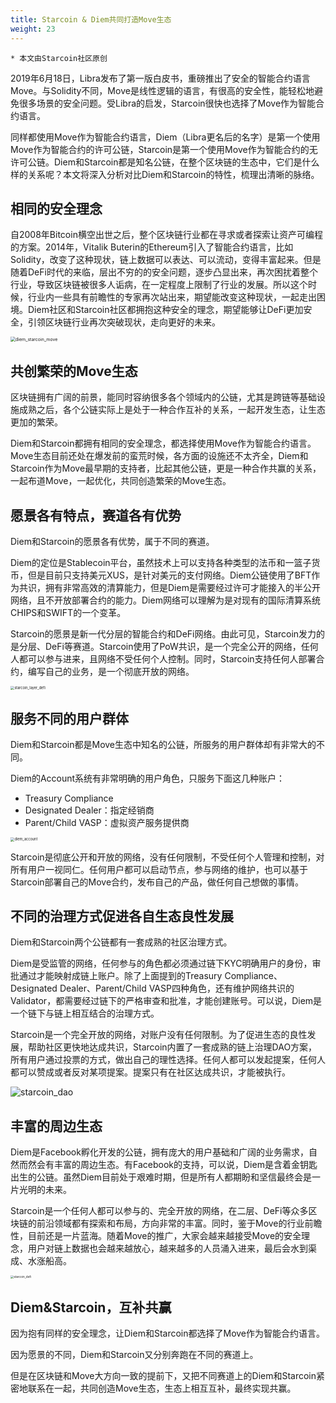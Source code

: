 ```yaml
---
title: Starcoin & Diem共同打造Move生态
weight: 23
---
```


```
* 本文由Starcoin社区原创
```

2019年6月18日，Libra发布了第一版白皮书，重磅推出了安全的智能合约语言Move。与Solidity不同，Move是线性逻辑的语言，有很高的安全性，能轻松地避免很多场景的安全问题。受Libra的启发，Starcoin很快也选择了Move作为智能合约语言。

同样都使用Move作为智能合约语言，Diem（Libra更名后的名字）是第一个使用Move作为智能合约的许可公链，Starcoin是第一个使用Move作为智能合约的无许可公链。Diem和Starcoin都是知名公链，在整个区块链的生态中，它们是什么样的关系呢？本文将深入分析对比Diem和Starcoin的特性，梳理出清晰的脉络。



## 相同的安全理念

自2008年Bitcoin横空出世之后，整个区块链行业都在寻求或者探索让资产可编程的方案。2014年，Vitalik Buterin的Ethereum引入了智能合约语言，比如Solidity，改变了这种现状，链上数据可以表达、可以流动，变得丰富起来。但是随着DeFi时代的来临，层出不穷的的安全问题，逐步凸显出来，再次困扰着整个行业，导致区块链被很多人诟病，在一定程度上限制了行业的发展。所以这个时候，行业内一些具有前瞻性的专家再次站出来，期望能改变这种现状，一起走出困境。Diem社区和Starcoin社区都拥抱这种安全的理念，期望能够让DeFi更加安全，引领区块链行业再次突破现状，走向更好的未来。

<img src="https://tva1.sinaimg.cn/large/008i3skNly1gxgkri6l75j30p60gcmxf.jpg" alt="diem_starcoin_move" style="zoom:50%;" />



## 共创繁荣的Move生态

区块链拥有广阔的前景，能同时容纳很多各个领域内的公链，尤其是跨链等基础设施成熟之后，各个公链实际上是处于一种合作互补的关系，一起开发生态，让生态更加的繁荣。

Diem和Starcoin都拥有相同的安全理念，都选择使用Move作为智能合约语言。Move生态目前还处在爆发前的蛮荒时候，各方面的设施还不太齐全，Diem和Starcoin作为Move最早期的支持者，比起其他公链，更是一种合作共赢的关系，一起布道Move，一起优化，共同创造繁荣的Move生态。



## 愿景各有特点，赛道各有优势

Diem和Starcoin的愿景各有优势，属于不同的赛道。

Diem的定位是Stablecoin平台，虽然技术上可以支持各种类型的法币和一篮子货币，但是目前只支持美元XUS，是针对美元的支付网络。Diem公链使用了BFT作为共识，拥有非常高效的清算能力，但是Diem是需要经过许可才能接入的半公开网络，且不开放部署合约的能力。Diem网络可以理解为是对现有的国际清算系统CHIPS和SWIFT的一个变革。

Starcoin的愿景是新一代分层的智能合约和DeFi网络。由此可见，Starcoin发力的是分层、DeFi等赛道。Starcoin使用了PoW共识，是一个完全公开的网络，任何人都可以参与进来，且网络不受任何个人控制。同时，Starcoin支持任何人部署合约，编写自己的业务，是一个彻底开放的网络。

<img src="https://tva1.sinaimg.cn/large/008i3skNly1gxgoftkhhcj30u60du3zh.jpg" alt="starcoin_layer_defi" style="zoom:40%;" />



## 服务不同的用户群体

Diem和Starcoin都是Move生态中知名的公链，所服务的用户群体却有非常大的不同。

Diem的Account系统有非常明确的用户角色，只服务下面这几种账户：

* Treasury Compliance
* Designated Dealer：指定经销商
* Parent/Child VASP：虚拟资产服务提供商

<img src="https://tva1.sinaimg.cn/large/008i3skNly1gxgoo3cgybj30qi0jaaaz.jpg" alt="diem_account" style="zoom:40%;" />

Starcoin是彻底公开和开放的网络，没有任何限制，不受任何个人管理和控制，对所有用户一视同仁。任何用户都可以启动节点，参与网络的维护，也可以基于Starcoin部署自己的Move合约，发布自己的产品，做任何自己想做的事情。



## 不同的治理方式促进各自生态良性发展

Diem和Starcoin两个公链都有一套成熟的社区治理方式。

Diem是受监管的网络，任何参与的角色都必须通过链下KYC明确用户的身份，审批通过才能映射成链上账户。除了上面提到的Treasury Compliance、Designated Dealer、Parent/Child VASP四种角色，还有维护网络共识的Validator，都需要经过链下的严格审查和批准，才能创建账号。可以说，Diem是一个链下与链上相互结合的治理方式。

Starcoin是一个完全开放的网络，对账户没有任何限制。为了促进生态的良性发展，帮助社区更快地达成共识，Starcoin内置了一套成熟的链上治理DAO方案，所有用户通过投票的方式，做出自己的理性选择。任何人都可以发起提案，任何人都可以赞成或者反对某项提案。提案只有在社区达成共识，才能被执行。

![starcoin_dao](https://tva1.sinaimg.cn/large/008i3skNly1gxgpjlcopkj307i048weg.jpg)



## 丰富的周边生态

Diem是Facebook孵化开发的公链，拥有庞大的用户基础和广阔的业务需求，自然而然会有丰富的周边生态。有Facebook的支持，可以说，Diem是含着金钥匙出生的公链。虽然Diem目前处于艰难时期，但是所有人都期盼和坚信最终会是一片光明的未来。

Starcoin是一个任何人都可以参与的、完全开放的网络，在二层、DeFi等众多区块链的前沿领域都有探索和布局，方向非常的丰富。同时，鉴于Move的行业前瞻性，目前还是一片蓝海。随着Move的推广，大家会越来越接受Move的安全理念，用户对链上数据也会越来越放心，越来越多的人员涌入进来，最后会水到渠成、水涨船高。

<img src="https://tva1.sinaimg.cn/large/008i3skNly1gxgvtb0x52j30u80det9l.jpg" alt="starcoin_defi" style="zoom:33%;" />

## Diem&Starcoin，互补共赢

因为抱有同样的安全理念，让Diem和Starcoin都选择了Move作为智能合约语言。

因为愿景的不同，Diem和Starcoin又分别奔跑在不同的赛道上。

但是在区块链和Move大方向一致的提前下，又把不同赛道上的Diem和Starcoin紧密地联系在一起，共同创造Move生态，生态上相互互补，最终实现共赢。
